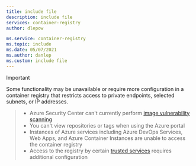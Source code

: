 ```yaml
---
title: include file
description: include file
services: container-registry
author: dlepow

ms.service: container-registry
ms.topic: include
ms.date: 05/07/2021
ms.author: danlep
ms.custom: include file
---
```



> [!IMPORTANT]
Some functionality may be unavailable or require more configuration in a container registry that restricts access to private endpoints, selected subnets, or IP addresses. 
> * Azure Security Center can't currently perform [image vulnerability scanning](../articles/security-center/defender-for-container-registries-introduction.md?bc=%2fazure%2fcontainer-registry%2fbreadcrumb%2ftoc.json&toc=%2fazure%2fcontainer-registry%2ftoc.json) 
> * You can't view repositories or tags when using the Azure portal
> * Instances of Azure services including Azure DevOps Services, Web Apps, and Azure Container Instances are unable to access the container registry
> * Access to the registry by certain [trusted services](../articles/container-registry/allow-access-trusted-services.md) requires additional configuration
